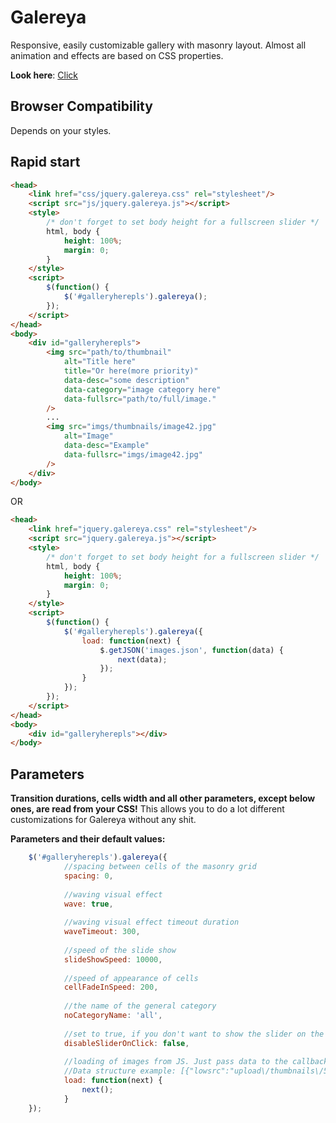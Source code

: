 Galereya
=================
Responsive, easily customizable gallery with masonry layout.
Almost all animation and effects are based on CSS properties.

**Look here**: [Click](http://vodkabears.github.com/galereya)

Browser Compatibility
---------------------
Depends on your styles.

Rapid start
-----
```html
<head>
    <link href="css/jquery.galereya.css" rel="stylesheet"/>
    <script src="js/jquery.galereya.js"></script>
    <style>
        /* don't forget to set body height for a fullscreen slider */
        html, body {
            height: 100%; 
            margin: 0;
        }
    </style>
    <script>
        $(function() {
            $('#galleryherepls').galereya();
        });
    </script>
</head>
<body>
    <div id="galleryherepls">
        <img src="path/to/thumbnail"
            alt="Title here"
            title="Or here(more priority)"
            data-desc="some description"
            data-category="image category here"
            data-fullsrc="path/to/full/image."
        />        
        ...        
        <img src="imgs/thumbnails/image42.jpg"
            alt="Image"
            data-desc="Example"
            data-fullsrc="imgs/image42.jpg"
        />
    </div>
</body>
```
OR
```html
<head>
    <link href="jquery.galereya.css" rel="stylesheet"/>
    <script src="jquery.galereya.js"></script>
    <style>
        /* don't forget to set body height for a fullscreen slider */
        html, body {
            height: 100%; 
            margin: 0;
        }
    </style>
    <script>
        $(function() {
            $('#galleryherepls').galereya({
                load: function(next) {
                    $.getJSON('images.json', function(data) {
                        next(data);
                    });
                }
            });
        });
    </script>
</head>
<body>
    <div id="galleryherepls"></div>
</body>
```
Parameters
----------
**Transition durations, cells width and all other parameters, except below ones, are read from your CSS!** This allows you to do a lot different customizations for Galereya without any shit.

**Parameters and their default values:**
```js
    $('#galleryherepls').galereya({
            //spacing between cells of the masonry grid
            spacing: 0,
            
            //waving visual effect
            wave: true,
            
            //waving visual effect timeout duration
            waveTimeout: 300, 
            
            //speed of the slide show
            slideShowSpeed: 10000,
            
            //speed of appearance of cells
            cellFadeInSpeed: 200,
            
            //the name of the general category
            noCategoryName: 'all',
            
            //set to true, if you don't want to show the slider on the cell click.
            disableSliderOnClick: false,
            
            //loading of images from JS. Just pass data to the callback 'next'.
            //Data structure example: [{"lowsrc":"upload\/thumbnails\/5165b70278e0e2.80829014.jpg","fullsrc":"upload\/5165b70278e0e2.80829014.jpg","description":"Mehmet Dere","category":"drawing"}
            load: function(next) { 
                next();
            }
    });
```








